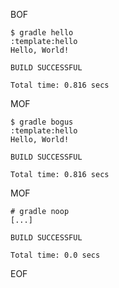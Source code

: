 BOF

    $ gradle hello
    :template:hello
    Hello, World!

    BUILD SUCCESSFUL

    Total time: 0.816 secs

MOF

    $ gradle bogus
    :template:hello
    Hello, World!

    BUILD SUCCESSFUL

    Total time: 0.816 secs

MOF

    # gradle noop
    [...]

    BUILD SUCCESSFUL

    Total time: 0.0 secs

EOF
